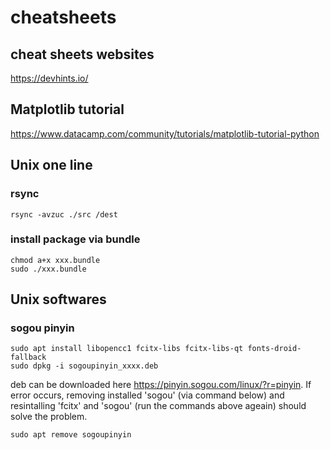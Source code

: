 # cheatsheets

## cheat sheets websites
https://devhints.io/

## Matplotlib tutorial
https://www.datacamp.com/community/tutorials/matplotlib-tutorial-python

## Unix one line
### rsync 
```shell
rsync -avzuc ./src /dest
```
### install package via bundle
```shell
chmod a+x xxx.bundle
sudo ./xxx.bundle
```
## Unix softwares
### sogou pinyin
```shell
sudo apt install libopencc1 fcitx-libs fcitx-libs-qt fonts-droid-fallback  
sudo dpkg -i sogoupinyin_xxxx.deb  
```
deb can be downloaded here https://pinyin.sogou.com/linux/?r=pinyin.
If error occurs, removing installed 'sogou' (via command below) and resintalling 'fcitx' and 'sogou' (run the commands above ageain) should solve the problem.
```shell
sudo apt remove sogoupinyin  
```
